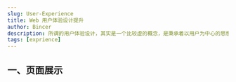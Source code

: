 ```yaml
---
slug: User-Experience
title: Web 用户体验设计提升
author: Bincer
description: 所谓的用户体验设计，其实是一个比较虚的概念，是秉承着以用户为中心的思想的一种设计手段，以用户需求为目标而进行的设计。
tags: [exprience]
---
```


## 一、页面展示
